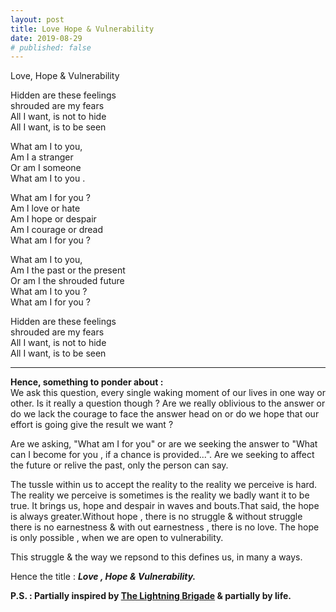 ```yaml
---
layout: post
title: Love Hope & Vulnerability
date: 2019-08-29
# published: false
---
```


Love, Hope & Vulnerability

Hidden are these feelings  
shrouded are my fears  
All I want, is not to hide  
All I want, is to be seen  

What am I to you,  
Am I a stranger  
Or am I someone  
What am I to you .  

What am I for you ?  
Am I love or hate  
Am I hope or despair  
Am I courage or dread    
What am I for you ?  

What am I to you,  
Am I the past or the present  
Or am I the shrouded future  
What am I to you ?  
What am I for you ?  

Hidden are these feelings  
shrouded are my fears  
All I want, is not to hide    
All I want, is to be seen  

---
**Hence, something to ponder about :**  
We ask this question, every single waking moment of our lives in one way or other. Is it really a question though ?
Are we really oblivious to the answer or do we lack the
courage to face the answer head on or do we hope that our  
effort is going give the result we want ?

Are we asking, "What am I for you" 
or are we seeking the answer to "What can I become for you , if a chance is provided...". Are we seeking to affect the future or relive the past, only the person can say.

The tussle within us to accept the reality to the reality 
we perceive is hard. The reality we perceive is sometimes is the reality we badly want it to be true. It brings us,
hope and despair in waves and bouts.That said, the hope is always greater.Without hope , there is no struggle & without struggle there is no earnestness & with out earnestness , there is no love. The hope is only possible , when we are open to vulnerability.

This struggle & the way we repsond to this defines us, in many a ways.

Hence the title : ***Love , Hope & Vulnerability.***

**P.S. : Partially inspired by [The Lightning Brigade](https://poets.org/poem/charge-light-brigade) & partially by life.**